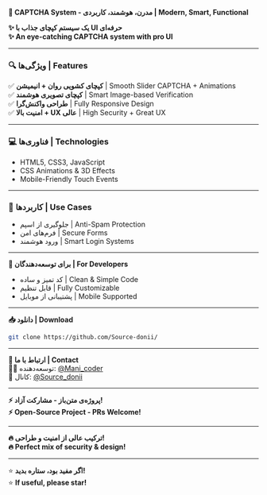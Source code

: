 **🚀 CAPTCHA System - مدرن، هوشمند، کاربردی | Modern, Smart, Functional**  

**✨ یک سیستم کپچای جذاب با UI حرفه‌ای**  
**✨ An eye-catching CAPTCHA system with pro UI**  

---

### **🔍 ویژگی‌ها | Features**  
✅ **کپچای کشویی روان + انیمیشن** | Smooth Slider CAPTCHA + Animations  
✅ **کپچای تصویری هوشمند** | Smart Image-based Verification  
✅ **طراحی واکنش‌گرا** | Fully Responsive Design  
✅ **امنیت بالا + UX عالی** | High Security + Great UX  

---

### **💻 فناوری‌ها | Technologies**  
- HTML5, CSS3, JavaScript  
- CSS Animations & 3D Effects  
- Mobile-Friendly Touch Events  

---

### **📌 کاربردها | Use Cases**  
- جلوگیری از اسپم | Anti-Spam Protection  
- فرم‌های امن | Secure Forms  
- ورود هوشمند | Smart Login Systems  

---

**🌟 برای توسعه‌دهندگان | For Developers**  
- کد تمیز و ساده | Clean & Simple Code  
- قابل تنظیم | Fully Customizable  
- پشتیبانی از موبایل | Mobile Supported  

---

**📥 دانلود | Download**  
```bash
git clone https://github.com/Source-donii/
```

---

**📢 ارتباط با ما | Contact**  
👨‍💻 توسعه‌دهنده: [@Mani_coder](https://github.com/source-donii)  
📮 کانال: [@Source_donii](https://t.me/Source_donii)  

---

**⚡ پروژه‌ی متن‌باز - مشارکت آزاد!**  
**⚡ Open-Source Project - PRs Welcome!**  

---

**🔥 ترکیب عالی از امنیت و طراحی!**  
**🔥 Perfect mix of security & design!**  

---

⭐ **اگر مفید بود، ستاره بدید!**  
⭐ **If useful, please star!**  
